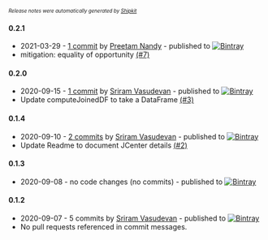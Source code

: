 <sup><sup>*Release notes were automatically generated by [Shipkit](http://shipkit.org/)*</sup></sup>

#### 0.2.1
 - 2021-03-29 - [1 commit](https://github.com/linkedin/LiFT/compare/v0.2.0...v0.2.1) by [Preetam Nandy](https://github.com/preetamnandy) - published to [![Bintray](https://img.shields.io/badge/Bintray-0.2.1-green.svg)](https://bintray.com/linkedin/maven/LiFT/0.2.1)
 - mitigation: equality of opportunity [(#7)](https://github.com/linkedin/LiFT/pull/7)

#### 0.2.0
 - 2020-09-15 - [1 commit](https://github.com/linkedin/LiFT/compare/v0.1.4...v0.2.0) by [Sriram Vasudevan](https://github.com/sriramvasudevan) - published to [![Bintray](https://img.shields.io/badge/Bintray-0.2.0-green.svg)](https://bintray.com/linkedin/maven/LiFT/0.2.0)
 - Update computeJoinedDF to take a DataFrame [(#3)](https://github.com/linkedin/LiFT/pull/3)

#### 0.1.4
 - 2020-09-10 - [2 commits](https://github.com/linkedin/LiFT/compare/v0.1.3...v0.1.4) by [Sriram Vasudevan](https://github.com/sriramvasudevan) - published to [![Bintray](https://img.shields.io/badge/Bintray-0.1.4-green.svg)](https://bintray.com/linkedin/maven/LiFT/0.1.4)
 - Update Readme to document JCenter details [(#2)](https://github.com/linkedin/LiFT/pull/2)

#### 0.1.3
 - 2020-09-08 - no code changes (no commits) - published to [![Bintray](https://img.shields.io/badge/Bintray-0.1.3-green.svg)](https://bintray.com/linkedin/maven/LiFT/0.1.3)

#### 0.1.2
 - 2020-09-07 - 5 commits by [Sriram Vasudevan](https://github.com/sriramvasudevan) - published to [![Bintray](https://img.shields.io/badge/Bintray-0.1.2-green.svg)](https://bintray.com/linkedin/maven/LiFT/0.1.2)
 - No pull requests referenced in commit messages.

